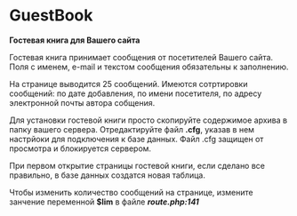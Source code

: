 # GuestBook
**Гостевая книга для Вашего сайта**

Гостевая книга принимает сообщения от посетителей Вашего сайта.
Поля с именем, e-mail и текстом сообщения обязательны к заполнению.

На странице выводится 25 сообщений.
Имеются сотртировки сообщений: по дате добавления, по имени посетителя, по адресу электронной почты автора собщения.

Для установки гостевой книги просто скопируйте содержимое архива в папку вашего сервера.
Отредактируйте файл **.cfg**, указав в нем настрйоки для подключения к базе данных.
Файл .cfg защищен от просмотра и блокируется сервером.

При первом открытие страницы гостевой книги, если сделано все правильно, в базе данных создатся новая таблица.

Чтобы изменить количество сообщений на странице, измените занчение переменной **$lim** в файле _**route.php:141**_
